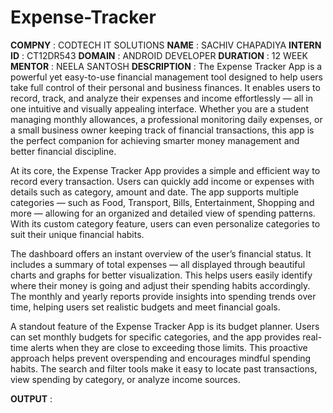 # Expense-Tracker

**COMPNY** : CODTECH IT SOLUTIONS
**NAME** : SACHIV CHAPADIYA
**INTERN ID** : CT12DR543
**DOMAIN** : ANDROID DEVELOPER
**DURATION** : 12 WEEK
**MENTOR** : NEELA SANTOSH
**DESCRIPTION** : The Expense Tracker App is a powerful yet easy-to-use financial management tool designed to help users take full control of their personal and business finances. It enables users to record, track, and analyze their expenses and income effortlessly — all in one intuitive and visually appealing interface. Whether you are a student managing monthly allowances, a professional monitoring daily expenses, or a small business owner keeping track of financial transactions, this app is the perfect companion for achieving smarter money management and better financial discipline.

At its core, the Expense Tracker App provides a simple and efficient way to record every transaction. Users can quickly add income or expenses with details such as category, amount and date. The app supports multiple categories — such as Food, Transport, Bills, Entertainment, Shopping and more — allowing for an organized and detailed view of spending patterns. With its custom category feature, users can even personalize categories to suit their unique financial habits.

The dashboard offers an instant overview of the user’s financial status. It includes a summary of total expenses — all displayed through beautiful charts and graphs for better visualization. This helps users easily identify where their money is going and adjust their spending habits accordingly. The monthly and yearly reports provide insights into spending trends over time, helping users set realistic budgets and meet financial goals.

A standout feature of the Expense Tracker App is its budget planner. Users can set monthly budgets for specific categories, and the app provides real-time alerts when they are close to exceeding those limits. This proactive approach helps prevent overspending and encourages mindful spending habits. The search and filter tools make it easy to locate past transactions, view spending by category, or analyze income sources.

**OUTPUT** :
